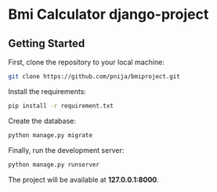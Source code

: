# Bmi Calculator django-project

## Getting Started

First, clone the repository to your local machine:

```bash
git clone https://github.com/pnija/bmiproject.git
```

Install the requirements:

```bash
pip install -r requirement.txt
```

Create the database:

```bash
python manage.py migrate
```

Finally, run the development server:

```bash
python manage.py runserver
```

The project will be available at **127.0.0.1:8000**.

